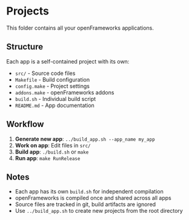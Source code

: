 # Projects

This folder contains all your openFrameworks applications.

## Structure

Each app is a self-contained project with its own:
- `src/` - Source code files
- `Makefile` - Build configuration
- `config.make` - Project settings
- `addons.make` - openFrameworks addons
- `build.sh` - Individual build script
- `README.md` - App documentation

## Workflow

1. **Generate new app**: `../build_app.sh --app_name my_app`
2. **Work on app**: Edit files in `src/`
3. **Build app**: `./build.sh` or `make`
4. **Run app**: `make RunRelease`

## Notes

- Each app has its own `build.sh` for independent compilation
- openFrameworks is compiled once and shared across all apps
- Source files are tracked in git, build artifacts are ignored
- Use `../build_app.sh` to create new projects from the root directory
